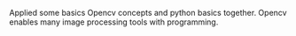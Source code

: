
Applied some basics Opencv concepts and python basics together. 
Opencv enables many image processing tools with programming.
